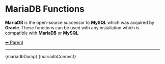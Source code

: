 # MariaDB Functions

**MariaDB** is the open-source successor to **MySQL** which was acquired by **Oracle**. These functions can be used with any installation which is compatible with **MariaDB** or **MySQL**.

<!-- TEMPLATE header 2 -->
[⬅ Parent ](../index.md)
<hr />

{mariadbDump}
{mariadbConnect}
